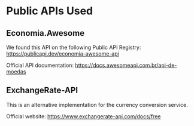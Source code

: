 # Public APIs Used

## Economia.Awesome

We found this API on the following Public API Registry: https://publicapi.dev/economia-awesome-api

Official API documentation: https://docs.awesomeapi.com.br/api-de-moedas


## ExchangeRate-API

This is an alternative implementation for the currency conversion service.

Official website: https://www.exchangerate-api.com/docs/free
